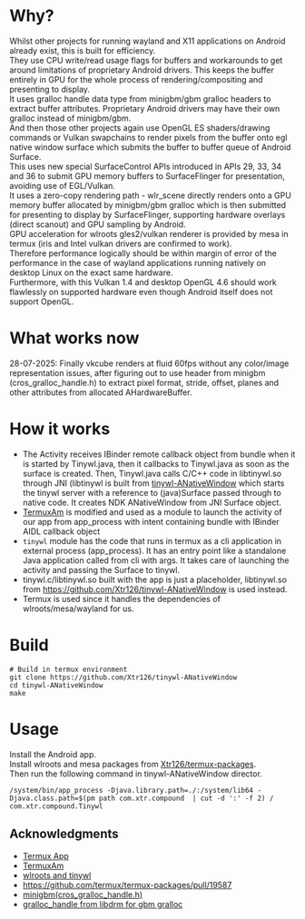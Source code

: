 # Why?
Whilst other projects for running wayland and X11 applications on Android already exist, this is built for efficiency.  
They use CPU write/read usage flags for buffers and workarounds to get around limitations of proprietary Android drivers. This keeps the buffer entirely in GPU for the whole process of rendering/compositing and presenting to display.  
It uses gralloc handle data type from minigbm/gbm gralloc headers to extract buffer attributes. Proprietary Android drivers may have their own gralloc instead of minigbm/gbm.  
And then those other projects again use OpenGL ES shaders/drawing commands or Vulkan swapchains to render pixels from the buffer onto egl native window surface which submits the buffer to buffer queue of Android Surface.  
This uses new special SurfaceControl APIs introduced in APIs 29, 33, 34 and 36 to submit GPU memory buffers to SurfaceFlinger for presentation, avoiding use of EGL/Vulkan.      
It uses a zero-copy rendering path - wlr_scene directly renders onto a GPU memory buffer allocated by minigbm/gbm gralloc which is then submitted for presenting to display by SurfaceFlinger, supporting hardware overlays (direct scanout) and GPU sampling by Android.  
GPU acceleration for wlroots gles2/vulkan renderer is provided by mesa in termux (iris and Intel vulkan drivers are confirmed to work).   
Therefore performance logically should be within margin of error of the performance in the case of wayland applications running natively on desktop Linux on the exact same hardware.  
Furthermore, with this Vulkan 1.4 and desktop OpenGL 4.6 should work flawlessly on supported hardware even though Android itself does not support OpenGL.

# What works now
28-07-2025: Finally vkcube renders at fluid 60fps without any color/image representation issues, after figuring out to use header from minigbm (cros_gralloc_handle.h) to extract pixel format, stride, offset, planes and other attributes from allocated AHardwareBuffer.

# How it works
* The Activity receives IBinder remote callback object from bundle when it is started by Tinywl.java, then it callbacks to Tinywl.java as soon as the surface is created. Then, Tinywl.java calls C/C++ code  in libtinywl.so through JNI (libtinywl is built from [tinywl-ANativeWindow](https://github.com/Xtr126/tinywl-ANativeWindow) which starts the tinywl server with a reference to (java)Surface passed through to native code. It creates NDK ANativeWindow from JNI Surface object.
* [TermuxAm](https://github.com/termux/TermuxAm/) is modified and used as a module to launch the activity of our app from app_process with intent containing bundle with IBinder AIDL callback object
* `tinywl` module has the code that runs in termux as a cli application in external process (app_process). It has an entry point like a standalone Java application called from cli with args. It takes care of launching the activity and passing the Surface to tinywl.
* tinywl.c/libtinywl.so built with the app is just a placeholder, libtinywl.so from https://github.com/Xtr126/tinywl-ANativeWindow is used instead.
* Termux is used since it handles the dependencies of wlroots/mesa/wayland for us.
  
# Build 
    # Build in termux environment
    git clone https://github.com/Xtr126/tinywl-ANativeWindow
    cd tinywl-ANativeWindow
    make
# Usage
Install the Android app.  
Install wlroots and mesa packages from [Xtr126/termux-packages](https://github.com/Xtr126/termux-packages/releases/tag/wlroots-0.18).  
Then run the following command in tinywl-ANativeWindow director.

    /system/bin/app_process -Djava.library.path=./:/system/lib64 -Djava.class.path=$(pm path com.xtr.compound  | cut -d ':' -f 2) / com.xtr.compound.Tinywl 

## Acknowledgments

* [Termux App](https://github.com/termux/termux-app/)
* [TermuxAm](https://github.com/termux/TermuxAm/)
* [wlroots and tinywl](https://gitlab.freedesktop.org/wlroots/wlroots)
* https://github.com/termux/termux-packages/pull/19587
* [minigbm(cros_gralloc_handle.h)](http://android.googlesource.com/platform/external/minigbm/) 
* [gralloc_handle from libdrm for gbm gralloc](https://gitlab.freedesktop.org/mesa/libdrm) 
